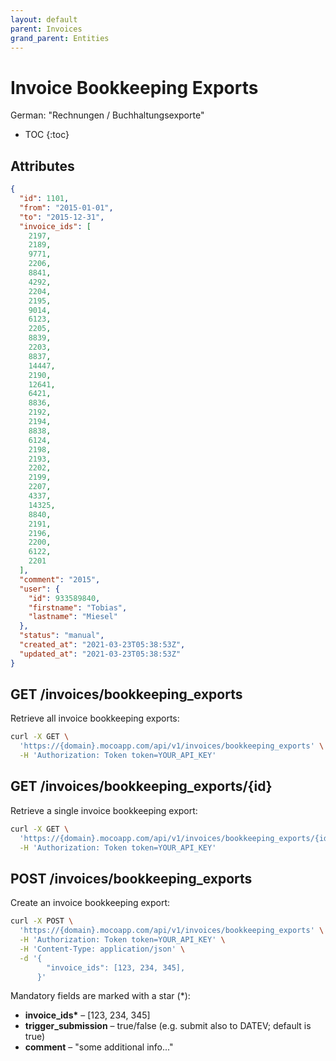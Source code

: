 ```yaml
---
layout: default
parent: Invoices
grand_parent: Entities
---
```


# Invoice Bookkeeping Exports

German: "Rechnungen / Buchhaltungsexporte"

- TOC
{:toc}

## Attributes

```json
{
  "id": 1101,
  "from": "2015-01-01",
  "to": "2015-12-31",
  "invoice_ids": [
    2197,
    2189,
    9771,
    2206,
    8841,
    4292,
    2204,
    2195,
    9014,
    6123,
    2205,
    8839,
    2203,
    8837,
    14447,
    2190,
    12641,
    6421,
    8836,
    2192,
    2194,
    8838,
    6124,
    2198,
    2193,
    2202,
    2199,
    2207,
    4337,
    14325,
    8840,
    2191,
    2196,
    2200,
    6122,
    2201
  ],
  "comment": "2015",
  "user": {
    "id": 933589840,
    "firstname": "Tobias",
    "lastname": "Miesel"
  },
  "status": "manual",
  "created_at": "2021-03-23T05:38:53Z",
  "updated_at": "2021-03-23T05:38:53Z"
}
```

## GET /invoices/bookkeeping_exports

Retrieve all invoice bookkeeping exports:

```bash
curl -X GET \
  'https://{domain}.mocoapp.com/api/v1/invoices/bookkeeping_exports' \
  -H 'Authorization: Token token=YOUR_API_KEY'
```

## GET /invoices/bookkeeping_exports/{id}

Retrieve a single invoice bookkeeping export:

```bash
curl -X GET \
  'https://{domain}.mocoapp.com/api/v1/invoices/bookkeeping_exports/{id}' \
  -H 'Authorization: Token token=YOUR_API_KEY'
```

## POST /invoices/bookkeeping_exports

Create an invoice bookkeeping export:

```bash
curl -X POST \
  'https://{domain}.mocoapp.com/api/v1/invoices/bookkeeping_exports' \
  -H 'Authorization: Token token=YOUR_API_KEY' \
  -H 'Content-Type: application/json' \
  -d '{
        "invoice_ids": [123, 234, 345],
      }'
```

Mandatory fields are marked with a star (\*):

- **invoice_ids\*** – [123, 234, 345]
- **trigger_submission** – true/false (e.g. submit also to DATEV; default is true)
- **comment** – "some additional info..."
